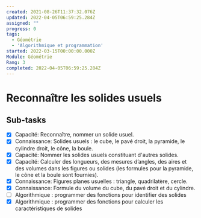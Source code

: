 ```yaml
---
created: 2021-08-26T11:37:32.076Z
updated: 2022-04-05T06:59:25.284Z
assigned: ""
progress: 0
tags:
  - Géométrie
  - 'Algorithmique et programmation'
started: 2022-03-15T00:00:00.000Z
Module: Géométrie
Rang: 3
completed: 2022-04-05T06:59:25.284Z
---
```


# Reconnaître les solides usuels

## Sub-tasks

- [x] Capacité: Reconnaître, nommer un solide usuel.
- [x] Connaissance: Solides usuels : le cube, le pavé droit, la pyramide, le cylindre droit, le cône, la boule.
- [x] Capacité: Nommer les solides usuels constituant d'autres solides.
- [x] Capacité: Calculer des longueurs, des mesures d’angles, des aires et des volumes dans les figures ou solides (les formules pour la pyramide, le cône et la boule sont fournies).
- [x] Connaissance: Figures planes usuelles : triangle, quadrilatère, cercle.
- [x] Connaissance: Formule du volume du cube, du pavé droit et du cylindre.
- [ ] Algorithmique : programmer des fonctions pour identifier des solides
- [x] Algorithmique : programmer des fonctions pour calculer les caractéristiques de solides

